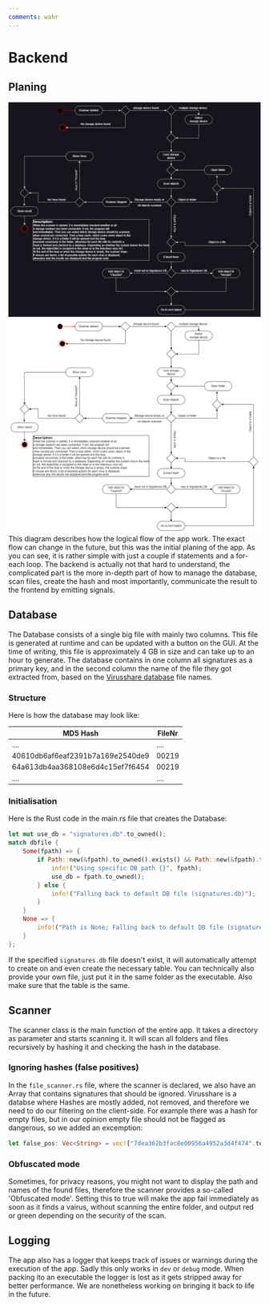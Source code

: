 ```yaml
---
comments: wahr
---
```


# Backend

## Planing

![Raspirus Activity Diagram](../../img/RaspActDark.png#only-dark) ![Raspirus Activity Diagram](../../img/RaspActLight.png#only-light) This diagram describes how the logical flow of the app work. The exact flow can change in the future, but this was the initial planing of the app. As you can see, it is rather simple with just a couple if statements and a for-each loop. The backend is actually not that hard to understand, the complicated part is the more in-depth part of how to manage the database, scan files, create the hash and most importantly, communicate the result to the frontend by emitting signals.

## Database

The Database consists of a single big file with mainly two columns. This file is generated at runtime and can be updated with a button on the GUI. At the time of writing, this file is approximately 4 GB in size and can take up to an hour to generate. The database contains in one column all signatures as a primary key, and in the second column the name of the file they got extracted from, based on the [Virusshare database](https://virusshare.com/) file names.

### Structure

Here is how the database may look like:

| MD5 Hash                         | FileNr |
| -------------------------------- | ------ |
| ....                             | ....   |
| 40610db6af6eaf2391b7a169e2540de9 | 00219  |
| 64a613db4aa368108e6d4c15ef7f6454 | 00219  |
| ....                             | ....   |

### Initialisation

Here is the Rust code in the main.rs file that creates the Database:

```rust
let mut use_db = "signatures.db".to_owned();
match dbfile {
    Some(fpath) => {
        if Path::new(&fpath).to_owned().exists() && Path::new(&fpath).to_owned().is_file() {
            info!("Using specific DB path {}", fpath);
            use_db = fpath.to_owned();
        } else {
            info!("Falling back to default DB file (signatures.db)");
        }
    }
    None => {
        info!("Path is None; Falling back to default DB file (signatures.db)");
    }
};
```

If the specified `signatures.db` file doesn't exist, it will automatically attempt to create on and even create the necessary table. You can technically also provide your own file, just put it in the same folder as the executable. Also make sure that the table is the same.

## Scanner

The scanner class is the main function of the entire app. It takes a directory as parameter and starts scanning it. It will scan all folders and files recursively by hashing it and checking the hash in the database.

### Ignoring hashes (false positives)

In the `file_scanner.rs` file, where the scanner is declared, we also have an Array that contains signatures that should be ignored. Virusshare is a databse where Hashes are mostly added, not removed, and therefore we need to do our filtering on the client-side. For example there was a hash for empty files, but in our opinion empty file should not be flagged as dangerous, so we added an excemption:

```rust
let false_pos: Vec<String> = vec!["7dea362b3fac8e00956a4952a3d4f474".to_owned()];
```

### Obfuscated mode

Sometimes, for privacy reasons, you might not want to display the path and names of the found files, therefore the scanner provides a so-called 'Obfuscated mode'. Setting this to true will make the app fail immediately as soon as it finds a vairus, without scanning the entire folder, and output red or green depending on the security of the scan.

## Logging

The app also has a logger that keeps track of issues or warnings during the execution of the app. Sadly this only works in `dev` or `debug` mode. When packing ito an executable the logger is lost as it gets stripped away for better performance. We are nonetheless working on bringing it back to life in the future.
